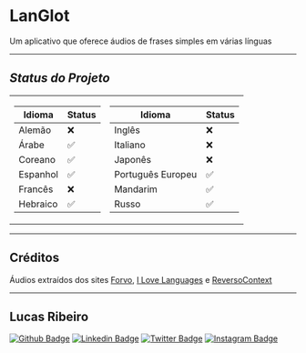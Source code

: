 # **LanGlot**
Um aplicativo que oferece áudios de frases simples em várias línguas
 
 ---

## ***Status do Projeto***  

<table>
<tr><td>

|Idioma|Status|
|--|--|
|Alemão|❌|
|Árabe|✅|
|Coreano|✅|
|Espanhol|✅|
|Francês|❌|
|Hebraico|✅|

</td><td>

|Idioma|Status|
|--|--|
|Inglês|❌|
|Italiano|❌|
|Japonês|❌|
|Português Europeu|✅|
|Mandarim|✅|
|Russo|✅|

</td></tr>
</table>

---

## Créditos  
Áudios extraídos dos sites [Forvo](forvo.com), [I Love Languages](http://ilovelanguages.org/) e [ReversoContext](https://context.reverso.net/)

 ---
 ## **Lucas Ribeiro**
[![Github Badge](https://img.shields.io/badge/-Github-000?style=flat-square&logo=Github&logoColor=white&link=https://github.com/LucasRibeiroRJBR)](https://github.com/LucasRibeiroRJBR)
[![Linkedin Badge](https://img.shields.io/badge/-LinkedIn-blue?style=flat-square&logo=Linkedin&logoColor=white&link=https://www.linkedin.com/in/lucas-santos-ribeiro//)](https://www.linkedin.com/in/lucas-santos-ribeiro/)
[![Twitter Badge](https://img.shields.io/badge/-Twitter-1ca0f1?style=flat-square&labelColor=1ca0f1&logo=twitter&logoColor=white&link=https://twitter.com/lucas_sanri)](https://twitter.com/lucas_sanri)
[![Instagram Badge](https://img.shields.io/badge/-Instagram-%23E4405F.svg?&style=flat-square&labelColor=23E4405F&logo=instagram&logoColor=white&link=https://www.instagram.com/lucas_sanri/)](https://www.instagram.com/lucas_sanri/)
